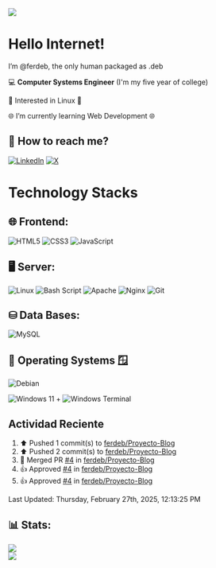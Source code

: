 <img src="https://capsule-render.vercel.app/api?type=waving&height=300&color=gradient&text=Fernando%20Diaz&textBg=false&animation=blink&section=header">

# Hello Internet!

I’m @ferdeb, the only human packaged as .deb

:computer: **Computer Systems Engineer** (I'm my five year of college)

🐧 Interested in Linux 🐧

🌐 I’m currently learning Web Development 🌐

## 🧭 How to reach me?
[![LinkedIn](https://img.shields.io/badge/LinkedIn-%230077B5.svg?logo=linkedin&logoColor=white)](https://linkedin.com/in/fernando-diaz-) [![X](https://img.shields.io/badge/X-black.svg?logo=X&logoColor=white)](https://x.com/_ferdeb)

# Technology Stacks

## 🌐 Frontend:
![HTML5](https://img.shields.io/badge/html5-%23E34F26.svg?style=for-the-badge&logo=html5&logoColor=white) ![CSS3](https://img.shields.io/badge/css3-%231572B6.svg?style=for-the-badge&logo=css3&logoColor=white) ![JavaScript](https://img.shields.io/badge/javascript-%23323330.svg?style=for-the-badge&logo=javascript&logoColor=%23F7DF1E) 

## 🖥 Server:
![Linux](https://img.shields.io/badge/Linux-FCC624?style=for-the-badge&logo=linux&logoColor=black) ![Bash Script](https://img.shields.io/badge/bash_script-%23121011.svg?style=for-the-badge&logo=gnu-bash&logoColor=white) ![Apache](https://img.shields.io/badge/apache-%23D42029.svg?style=for-the-badge&logo=apache&logoColor=white) ![Nginx](https://img.shields.io/badge/nginx-%23009639.svg?style=for-the-badge&logo=nginx&logoColor=white) ![Git](https://img.shields.io/badge/git-%23F05033.svg?style=for-the-badge&logo=git&logoColor=white) 

## ⛁ Data Bases:
![MySQL](https://img.shields.io/badge/mysql-4479A1.svg?style=for-the-badge&logo=mysql&logoColor=white)

## 🐧 Operating Systems 🪟
![Debian](https://img.shields.io/badge/Debian-D70A53?style=for-the-badge&logo=debian&logoColor=white)

![Windows 11](https://img.shields.io/badge/Windows%2011-%230079d5.svg?style=for-the-badge&logo=Windows%2011&logoColor=white) 
+
![Windows Terminal](https://img.shields.io/badge/Windows%20Terminal-%234D4D4D.svg?style=for-the-badge&logo=windows-terminal&logoColor=white) 

## Actividad Reciente
<!--RECENT_ACTIVITY:start-->
1. ⬆️ Pushed 1 commit(s) to [ferdeb/Proyecto-Blog](https://github.com/ferdeb/Proyecto-Blog)<br>
2. ⬆️ Pushed 2 commit(s) to [ferdeb/Proyecto-Blog](https://github.com/ferdeb/Proyecto-Blog)<br>
3. 🎉 Merged PR [#4](https://github.com/ferdeb/Proyecto-Blog/pull/4) in [ferdeb/Proyecto-Blog](https://github.com/ferdeb/Proyecto-Blog)<br>
4. 👍 Approved [#4](https://github.com/ferdeb/Proyecto-Blog/pull/4#pullrequestreview-2594559947) in [ferdeb/Proyecto-Blog](https://github.com/ferdeb/Proyecto-Blog)<br>
5. 👍 Approved [#4](https://github.com/ferdeb/Proyecto-Blog/pull/4#pullrequestreview-2594558658) in [ferdeb/Proyecto-Blog](https://github.com/ferdeb/Proyecto-Blog)<br>
<!--RECENT_ACTIVITY:end-->
<!--RECENT_ACTIVITY:last_update-->
Last Updated: Thursday, February 27th, 2025, 12:13:25 PM
<!--RECENT_ACTIVITY:last_update_end-->

## 📊 Stats:
![](https://github-readme-stats.vercel.app/api?username=ferdeb&theme=dark&hide_border=false&include_all_commits=false&count_private=false)<br/>
![](https://github-readme-streak-stats.herokuapp.com/?user=ferdeb&theme=dark&hide_border=false)